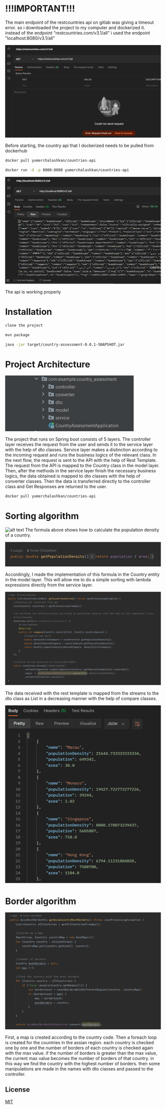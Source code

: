 # !!!IMPORTANT!!!

The main endpoint of the restcountries api on gitlab was giving a timeout error. so i downloaded the project to my computer and dockerized it. instead of the endpoint “restcountries.com/v3.1/all” i used the endpoint “localhost:8080/v3.1/all”

![alt text](https://github.com/yumerchalashkan/country-assessment/blob/main/images/error.png?raw=true)

Before starting, the country api that I dockerized needs to be pulled from dockerhub

```bash
docker pull yumerchalashkan/countries-api
```
```bash
docker run -d -p 8080:8080 yumerchalashkan/countries-api 
```
![alt text](https://github.com/yumerchalashkan/country-assessment/blob/main/images/api.png?raw=true)

The api is working properly

# Installation

```bash
clone the project
```
```bash
mvn package
```
```bash
java -jar target/country-assessment-0.0.1-SNAPSHOT.jar
```

# Project Architecture

![alt text](https://github.com/yumerchalashkan/country-assessment/blob/main/images/project.png?raw=true)

The project that runs on Spring boot consists of 5 layers. The controller layer receives the request from the user and sends it to the service layer with the help of dto classes. Service layer makes a distinction according to the incoming request and runs the business logics of the relevant class. In the next flow, the request is sent to the API with the help of Rest Template. The request from the API is mapped to the Country class in the model layer. Then, after the methods in the service layer finish the necessary business logics, the data obtained is mapped to dto classes with the help of converter classes. Then the data is transferred directly to the controller class and Get Responses are returned to the user.

```bash
docker pull yumerchalashkan/countries-api
```



# Sorting algorithm
![alt text](https://www.wikihow.com/images/thumb/e/e2/Calculate-Population-Density-Step-4-Version-3.jpg/v4-460px-Calculate-Population-Density-Step-4-Version-3.jpg)
The formula above shows how to calculate the population density of a country. 

![alt text](https://github.com/yumerchalashkan/country-assessment/blob/main/images/formula.png?raw=true)

Accordingly, I made the implementation of this formula in the Country entity in the model layer. This will allow me to do a simple sorting with lambda expressions directly from the service layer.

![alt text](https://github.com/yumerchalashkan/country-assessment/blob/main/images/sorted.png?raw=true)

The data received with the rest template is mapped from the streams to the dto class as List in a decreasing manner with the help of compare classes.

![alt text](https://github.com/yumerchalashkan/country-assessment/blob/main/images/sortedresult.png?raw=true)

# Border algorithm

![alt text](https://github.com/yumerchalashkan/country-assessment/blob/main/images/border.png?raw=true)

First, a map is created according to the country code. Then a foreach loop is created for the countries in the assian region. each country is checked one by one and the number of borders of each country is checked again with the max value. if the number of borders is greater than the max value, the current max value becomes the number of borders of that country. in this way we find the country with the highest number of borders. then some manipulations are made in the names with dto classes and passed to the controller.




## License

[MIT](https://choosealicense.com/licenses/mit/)
